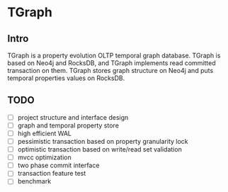 # TGraph
## Intro
TGraph is a property evolution OLTP temporal graph database.
TGraph is based on Neo4j and RocksDB, and TGraph implements
read committed transaction on them. TGraph stores graph structure
on Neo4j and puts temporal properties values on RocksDB.

## TODO
- [ ] project structure and interface design
- [ ] graph and temporal property store
- [ ] high efficient WAL
- [ ] pessimistic transaction based on property granularity lock
- [ ] optimistic transaction based on write/read set validation
- [ ] mvcc optimization
- [ ] two phase commit interface
- [ ] transaction feature test
- [ ] benchmark